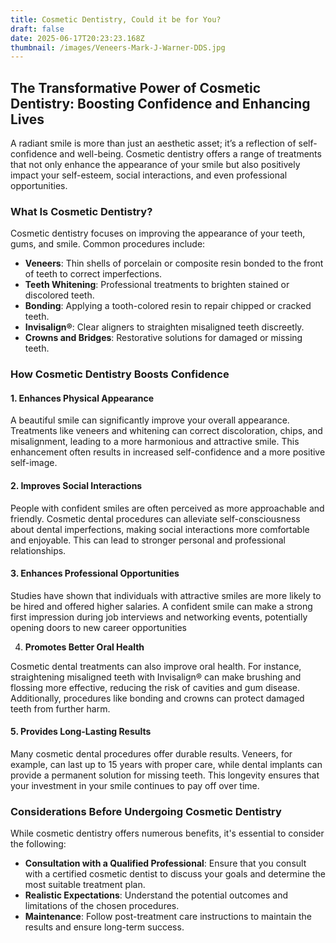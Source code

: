 ```yaml
---
title: Cosmetic Dentistry, Could it be for You?
draft: false
date: 2025-06-17T20:23:23.168Z
thumbnail: /images/Veneers-Mark-J-Warner-DDS.jpg
---
```



## The Transformative Power of Cosmetic Dentistry: Boosting Confidence and Enhancing Lives

A radiant smile is more than just an aesthetic asset; it’s a reflection of self-confidence and well-being. Cosmetic dentistry offers a range of treatments that not only enhance the appearance of your smile but also positively impact your self-esteem, social interactions, and even professional opportunities.

###  What Is Cosmetic Dentistry?

Cosmetic dentistry focuses on improving the appearance of your teeth, gums, and smile. Common procedures include:

* **Veneers**: Thin shells of porcelain or composite resin bonded to the front of teeth to correct imperfections.
* **Teeth Whitening**: Professional treatments to brighten stained or discolored teeth. 
* **Bonding**: Applying a tooth-colored resin to repair chipped or cracked teeth.
* **Invisalign®**: Clear aligners to straighten misaligned teeth discreetly.
* **Crowns and Bridges**: Restorative solutions for damaged or missing teeth.

###  How Cosmetic Dentistry Boosts Confidence

#### 1. **Enhances Physical Appearance**

A beautiful smile can significantly improve your overall appearance. Treatments like veneers and whitening can correct discoloration, chips, and misalignment, leading to a more harmonious and attractive smile. This enhancement often results in increased self-confidence and a more positive self-image. [](https://www.reddit.com/r/porcelainveneerstruth/comments/19dakp3?utm_source=chatgpt.com)

#### 2. **Improves Social Interactions**

People with confident smiles are often perceived as more approachable and friendly. Cosmetic dental procedures can alleviate self-consciousness about dental imperfections, making social interactions more comfortable and enjoyable. This can lead to stronger personal and professional relationships. [](https://draperfamilydentist.com/blog/cosmetic-dentistry-procedures-to-improve-your-smile/?utm_source=chatgpt.com)

#### 3. **Enhances Professional Opportunities**

Studies have shown that individuals with attractive smiles are more likely to be hired and offered higher salaries. A confident smile can make a strong first impression during job interviews and networking events, potentially opening doors to new career opportunities[](https://www.aplusfamilydentistry.com/understanding-the-benefits-of-cosmetic-dentistry-procedures?utm_source=chatgpt.com)

4. **Promotes Better Oral Health**

Cosmetic dental treatments can also improve oral health. For instance, straightening misaligned teeth with Invisalign® can make brushing and flossing more effective, reducing the risk of cavities and gum disease. Additionally, procedures like bonding and crowns can protect damaged teeth from further harm. [](https://www.fresnodentalcare.net/benefits-of-a-cosmetic-dentistry/?utm_source=chatgpt.com)

#### 5. **Provides Long-Lasting Results**

Many cosmetic dental procedures offer durable results. Veneers, for example, can last up to 15 years with proper care, while dental implants can provide a permanent solution for missing teeth. This longevity ensures that your investment in your smile continues to pay off over time. [](https://www.aplusfamilydentistry.com/understanding-the-benefits-of-cosmetic-dentistry-procedures?utm_source=chatgpt.com)

### Considerations Before Undergoing Cosmetic Dentistry

While cosmetic dentistry offers numerous benefits, it's essential to consider the following:

* **Consultation with a Qualified Professional**: Ensure that you consult with a certified cosmetic dentist to discuss your goals and determine the most suitable treatment plan.
* **Realistic Expectations**: Understand the potential outcomes and limitations of the chosen procedures.
* **Maintenance**: Follow post-treatment care instructions to maintain the results and ensure long-term success.